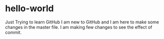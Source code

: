 # hello-world
Just Trying to learn GitHub
I am new to GitHub and I am here to make some changes in the master file. 
I am making few changes to see the effect of commit.
